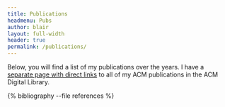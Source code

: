 ```yaml
---
title: Publications
headmenu: Pubs
author: blair
layout: full-width
header: true
permalink: /publications/
---
```


Below, you will find a list of my publications over the years. I have a [separate page with direct links](/acmpubs/) to all of my ACM publications in the ACM Digital Library.

{% bibliography --file references %}